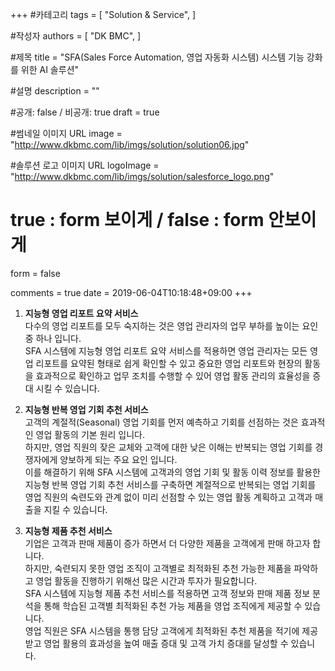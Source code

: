 +++
#카테고리
tags = [
    "Solution & Service",
]

#작성자
authors = [
    "DK BMC",
]

#제목
title = "SFA(Sales Force Automation, 영업 자동화 시스템) 시스템 기능 강화를 위한 AI 솔루션"

#설명
description = ""

#공개: false / 비공개: true
draft = true

#썸네일 이미지 URL
image = "http://www.dkbmc.com/lib/imgs/solution/solution06.jpg"

#솔루션 로고 이미지 URL
logoImage = "http://www.dkbmc.com/lib/imgs/solution/salesforce_logo.png"

# true : form 보이게 / false : form 안보이게
form = false

comments = true
date = 2019-06-04T10:18:48+09:00
+++

<!-- 게시글 내용 -->
 1. **지능형 영업 리포트 요약 서비스**<br/>
다수의 영업 리포트를 모두 숙지하는 것은 영업 관리자의 업무 부하를 높이는 요인 중 하나 입니다.<br/> SFA 시스템에 지능형 영업 리포트 요약 서비스를 적용하면 영업 관리자는 모든 영업 리포트를 요약된 형태로 쉽게 확인할 수 있고 중요한 영업 리포트와 현장의 활동을 효과적으로 확인하고 업무 조치를 수행할 수 있어 영업 활동 관리의 효율성을 증대 시킬 수 있습니다.

 1. **지능형 반복 영업 기회 추천 서비스**<br/>
고객의 계절적(Seasonal) 영업 기회를 먼저 예측하고 기회를 선점하는 것은 효과적인 영업 활동의 기본 원리 입니다. <br />하지만, 영업 직원의 잦은 교체와 고객에 대한 낮은 이해는 반복되는 영업 기회를 경쟁자에게 양보하게 되는 주요 요인 입니다. <br />이를 해결하기 위해 SFA 시스템에 고객과의 영업 기회 및 활동 이력 정보를 활용한 지능형 반복 영업 기회 추천 서비스를 구축하면 계절적으로 반복되는 영업 기회를 영업 직원의 숙련도와 관계 없이 미리 선점할 수 있는 영업 활동 계획하고 고객과 매출을 지킬 수 있습니다.

 1. **지능형 제품 추천 서비스**<br/>
기업은 고객과 판매 제품이 증가 하면서 더 다양한 제품을 고객에게 판매 하고자 합니다.<br /> 하지만, 숙련되지 못한 영업 조직이 고객별로 최적화된 추천 가능한 제품을 파악하고 영업 활동을 진행하기 위해선 많은 시간과 투자가 필요합니다. <br />SFA 시스템에 지능형 제품 추천 서비스를 적용하면 고객 정보와 판매 제품 정보 분석을 통해 학습된 고객별 최적화된 추천 가능 제품을 영업 조직에게 제공할 수 있습니다. <br />영업 직원은 SFA 시스템을 통행 담당 고객에게 최적화된 추천 제품을 적기에 제공 받고 영업 활용의 효과성을 높여 매출 증대 및 고객 가치 증대를 달성할 수 있습니다.
